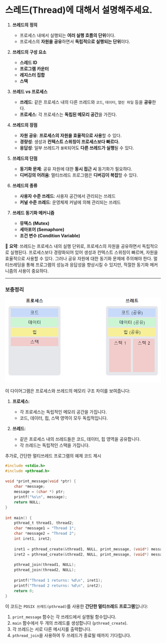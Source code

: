 # 스레드(Thread)에 대해서 설명해주세요.

1. **쓰레드의 정의**
    - 프로세스 내에서 실행되는 **여러 실행 흐름의 단위**이다.
    - 프로세스의 **자원을 공유**하면서 **독립적으로 실행되는 단위**이다.


2. **쓰레드의 구성 요소**
    - **스레드 ID**
    - **프로그램 카운터**
    - **레지스터 집합**
    - **스택**


3. **쓰레드 vs 프로세스**
    - **쓰레드**: 같은 프로세스 내의 다른 쓰레드와 `코드`, `데이터`, `열린 파일` 등을 **공유**한다.
    - **프로세스**: 각 프로세스는 **독립된 메모리 공간**을 가진다.


4. **쓰레드의 장점**
    - **자원 공유**: **프로세스의 자원을 효율적으로 사용**할 수 있다.
    - **경량성**: 생성과 **컨텍스트 스위칭이 프로세스보다 빠르다.**
    - **응답성**: 일부 쓰레드가 `블록`되어도 **다른 쓰레드가 실행**될 수 있다.


5. **쓰레드의 단점**
    - **동기화 문제**: 공유 자원에 대한 **동시 접근 시** 동기화가 필요하다.
    - **디버깅의 어려움**: 멀티쓰레드 프로그램은 **디버깅이 복잡**할 수 있다.


6. **쓰레드의 종류**
    - **사용자 수준 쓰레드**: 사용자 공간에서 관리되는 쓰레드
    - **커널 수준 쓰레드**: 운영체제 커널에 의해 관리되는 쓰레드


7. **쓰레드 동기화 메커니즘**
    - **뮤텍스 (Mutex)**
    - **세마포어 (Semaphore)**
    - **조건 변수 (Condition Variable)**


📌 **요약**: 쓰레드는 프로세스 내의 실행 단위로, 프로세스의 자원을 공유하면서 독립적으로 실행된다. 프로세스보다 경량화되어 있어 생성과 컨텍스트 스위칭이 빠르며, 자원을 효율적으로 사용할 수 있다. 그러나 공유 자원에 대한 동기화 문제에 주의해야 한다. 멀티쓰레딩을 통해 프로그램의 성능과 응답성을 향상시킬 수 있지만, 적절한 동기화 메커니즘의 사용이 중요하다.

___
### 보충정리

![img.png](프로세스vs쓰레드.png)


이 다이어그램은 프로세스와 쓰레드의 메모리 구조 차이를 보여줍니다:

1. **프로세스**:
    - 각 프로세스는 독립적인 메모리 공간을 가집니다.
    - 코드, 데이터, 힙, 스택 영역이 모두 독립적입니다.

2. **쓰레드**:
    - 같은 프로세스 내의 쓰레드들은 코드, 데이터, 힙 영역을 공유합니다.
    - 각 쓰레드는 독립적인 스택을 가집니다.

추가로, 간단한 멀티쓰레드 프로그램의 예제 코드 제시

```c
#include <stdio.h>
#include <pthread.h>

void *print_message(void *ptr) {
    char *message;
    message = (char *) ptr;
    printf("%s\n", message);
    return NULL;
}

int main() {
    pthread_t thread1, thread2;
    char *message1 = "Thread 1";
    char *message2 = "Thread 2";
    int iret1, iret2;

    iret1 = pthread_create(&thread1, NULL, print_message, (void*) message1);
    iret2 = pthread_create(&thread2, NULL, print_message, (void*) message2);

    pthread_join(thread1, NULL);
    pthread_join(thread2, NULL);

    printf("Thread 1 returns: %d\n", iret1);
    printf("Thread 2 returns: %d\n", iret2);
    return 0;
}

```

이 코드는 `POSIX 쓰레드(pthread)`를 사용한 **간단한 멀티쓰레드 프로그램**입니다:

1. `print_message` 함수는 각 쓰레드에서 실행될 함수입니다.
2. `main` 함수에서 두 개의 쓰레드를 생성합니다 (`pthread_create`).
3. 각 쓰레드는 서로 다른 메시지를 출력합니다.
4. `pthread_join`을 사용하여 두 쓰레드가 종료될 때까지 기다립니다.
